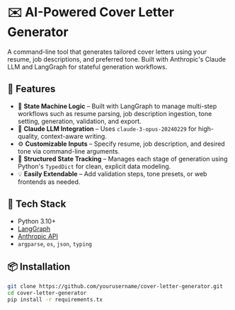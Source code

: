# ✉️ AI-Powered Cover Letter Generator

A command-line tool that generates tailored cover letters using your resume, job descriptions, and preferred tone. Built with Anthropic's Claude LLM and LangGraph for stateful generation workflows.

## 🚀 Features

- 🔁 **State Machine Logic** – Built with LangGraph to manage multi-step workflows such as resume parsing, job description ingestion, tone setting, generation, validation, and export.
- 🤖 **Claude LLM Integration** – Uses `claude-3-opus-20240229` for high-quality, context-aware writing.
- ⚙️ **Customizable Inputs** – Specify resume, job description, and desired tone via command-line arguments.
- 🧠 **Structured State Tracking** – Manages each stage of generation using Python's `TypedDict` for clean, explicit data modeling.
- 💡 **Easily Extendable** – Add validation steps, tone presets, or web frontends as needed.

## 🧰 Tech Stack

- Python 3.10+
- [LangGraph](https://github.com/langchain-ai/langgraph)
- [Anthropic API](https://docs.anthropic.com/)
- `argparse`, `os`, `json`, `typing`

## 📦 Installation

```bash
git clone https://github.com/yourusername/cover-letter-generator.git
cd cover-letter-generator
pip install -r requirements.tx

